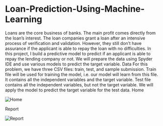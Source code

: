 # Loan-Prediction-Using-Machine-Learning
Loans are the core business of banks. The main profit comes directly from the loan’s interest. The loan companies grant a loan after an intensive process of verification and validation. However, they still don’t have assurance if the applicant is able to repay the loan with no difficulties. In this project, I build a predictive model to predict if an applicant is able to repay the lending company or not. We will prepare the data using Spyder IDE and use various models to predict the target variable. Data For this problem, we have three CSV files: train, test, and sample submission. Train file will be used for training the model, i.e. our model will learn from this file. It contains all the independent variables and the target variable. Test file contains all the independent variables, but not the target variable. We will apply the model to predict the target variable for the test data.
Home

![Home](https://user-images.githubusercontent.com/82017927/114393506-b56be680-9bb7-11eb-99ff-29ed9c8935fb.png)

Report

![Report](https://user-images.githubusercontent.com/82017927/114393532-bd2b8b00-9bb7-11eb-8392-4e7295d98930.png)

